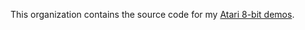 This organization contains the source code for my [Atari 8-bit demos](https://www.wudsn.com/index.php/productions-atari800/demos).
